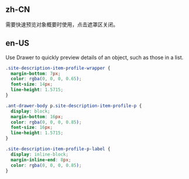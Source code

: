 ## zh-CN

需要快速预览对象概要时使用，点击遮罩区关闭。

## en-US

Use Drawer to quickly preview details of an object, such as those in a list.

```css
.site-description-item-profile-wrapper {
  margin-bottom: 7px;
  color: rgba(0, 0, 0, 0.65);
  font-size: 14px;
  line-height: 1.5715;
}

.ant-drawer-body p.site-description-item-profile-p {
  display: block;
  margin-bottom: 16px;
  color: rgba(0, 0, 0, 0.85);
  font-size: 16px;
  line-height: 1.5715;
}

.site-description-item-profile-p-label {
  display: inline-block;
  margin-inline-end: 8px;
  color: rgba(0, 0, 0, 0.85);
}
```
